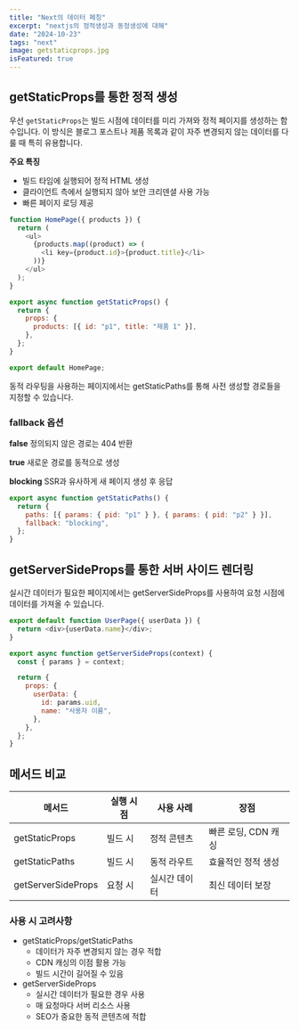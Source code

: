 ```yaml
---
title: "Next의 데이터 페칭"
excerpt: "nextjs의 정적생성과 동정생성에 대해"
date: "2024-10-23"
tags: "next"
image: getstaticprops.jpg
isFeatured: true
---
```


## getStaticProps를 통한 정적 생성

우선 `getStaticProps`는 빌드 시점에 데이터를 미리 가져와 정적 페이지를 생성하는 함수입니다. 이 방식은 블로그 포스트나 제품 목록과 같이 자주 변경되지 않는 데이터를 다룰 때 특히 유용합니다.

**주요 특징**

- 빌드 타임에 실행되어 정적 HTML 생성
- 클라이언트 측에서 실행되지 않아 보안 크리덴셜 사용 가능
- 빠른 페이지 로딩 제공

```js
function HomePage({ products }) {
  return (
    <ul>
      {products.map((product) => (
        <li key={product.id}>{product.title}</li>
      ))}
    </ul>
  );
}

export async function getStaticProps() {
  return {
    props: {
      products: [{ id: "p1", title: "제품 1" }],
    },
  };
}

export default HomePage;
```

동적 라우팅을 사용하는 페이지에서는 getStaticPaths를 통해 사전 생성할 경로들을 지정할 수 있습니다.

### fallback 옵션

**false**
정의되지 않은 경로는 404 반환

**true**
새로운 경로를 동적으로 생성

**blocking**
SSR과 유사하게 새 페이지 생성 후 응답

```js
export async function getStaticPaths() {
  return {
    paths: [{ params: { pid: "p1" } }, { params: { pid: "p2" } }],
    fallback: "blocking",
  };
}
```

## getServerSideProps를 통한 서버 사이드 렌더링

실시간 데이터가 필요한 페이지에서는 getServerSideProps를 사용하여 요청 시점에 데이터를 가져올 수 있습니다.

```js
export default function UserPage({ userData }) {
  return <div>{userData.name}</div>;
}

export async function getServerSideProps(context) {
  const { params } = context;

  return {
    props: {
      userData: {
        id: params.uid,
        name: "사용자 이름",
      },
    },
  };
}
```

## 메서드 비교

| 메서드             | 실행 시점 | 사용 사례     | 장점                |
| ------------------ | --------- | ------------- | ------------------- |
| getStaticProps     | 빌드 시   | 정적 콘텐츠   | 빠른 로딩, CDN 캐싱 |
| getStaticPaths     | 빌드 시   | 동적 라우트   | 효율적인 정적 생성  |
| getServerSideProps | 요청 시   | 실시간 데이터 | 최신 데이터 보장    |

### 사용 시 고려사항

- getStaticProps/getStaticPaths
  - 데이터가 자주 변경되지 않는 경우 적합
  - CDN 캐싱의 이점 활용 가능
  - 빌드 시간이 길어질 수 있음
- getServerSideProps
  - 실시간 데이터가 필요한 경우 사용
  - 매 요청마다 서버 리소스 사용
  - SEO가 중요한 동적 콘텐츠에 적합
